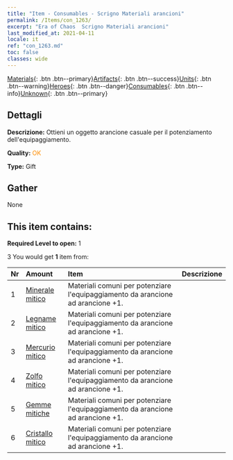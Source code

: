 ```yaml
---
title: "Item - Consumables - Scrigno Materiali arancioni"
permalink: /Items/con_1263/
excerpt: "Era of Chaos  Scrigno Materiali arancioni"
last_modified_at: 2021-04-11
locale: it
ref: "con_1263.md"
toc: false
classes: wide
---
```

 [Materials](/it/Items/){: .btn .btn--primary}[Artifacts](/it/Items/Artifacts/){: .btn .btn--success}[Units](/it/Items/Units/){: .btn .btn--warning}[Heroes](/it/Items/Heroes/){: .btn .btn--danger}[Consumables](/it/Items/Consumables/){: .btn .btn--info}[Unknown](/it/Items/Unknown/){: .btn .btn--primary}

## Dettagli
 **Descrizione:** Ottieni un oggetto arancione casuale per il potenziamento dell'equipaggiamento.

 **Quality:** <span style="color: #FF8C00">OK</span>

 **Type:** Gift

## Gather

  None

## This item contains:

 **Required Level to open:** 1

 3 You would get **1** item  from:

  | Nr | Amount |     Item    | Descrizione |
  |:---|:-------|:------------|:-----------:|
  | 1 | [Minerale mitico](/it/Items/mat_61/) | Materiali comuni per potenziare l'equipaggiamento da arancione ad arancione +1. | 
  | 2 | [Legname mitico](/it/Items/mat_62/) | Materiali comuni per potenziare l'equipaggiamento da arancione ad arancione +1. | 
  | 3 | [Mercurio mitico](/it/Items/mat_63/) | Materiali comuni per potenziare l'equipaggiamento da arancione ad arancione +1. | 
  | 4 | [Zolfo mitico](/it/Items/mat_64/) | Materiali comuni per potenziare l'equipaggiamento da arancione ad arancione +1. | 
  | 5 | [Gemme mitiche](/it/Items/mat_65/) | Materiali comuni per potenziare l'equipaggiamento da arancione ad arancione +1. | 
  | 6 | [Cristallo mitico](/it/Items/mat_66/) | Materiali comuni per potenziare l'equipaggiamento da arancione ad arancione +1. | 

